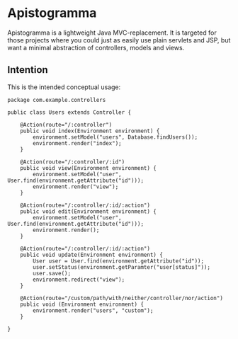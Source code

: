 # Apistogramma

Apistogramma is a lightweight Java MVC-replacement. It is targeted for those projects where you could just as easily use plain servlets and JSP, but want a minimal abstraction of controllers, models and views.

## Intention

This is the intended conceptual usage:

    package com.example.controllers
    
    public class Users extends Controller {
        
        @Action(route="/:controller")
        public void index(Environment environment) {
            environment.setModel("users", Database.findUsers());
            environment.render("index");
        }
        
        @Action(route="/:controller/:id")
        public void view(Environment environment) {
            environment.setModel("user", User.find(environment.getAttribute("id")));
            environment.render("view");
        }
        
        @Action(route="/:controller/:id/:action")
        public void edit(Environment environment) {
            environment.setModel("user", User.find(environment.getAttribute("id")));
            environment.render();
        }
        
        @Action(route="/:controller/:id/:action")
        public void update(Environment environment) {
            User user = User.find(environment.getAttribute("id"));
            user.setStatus(environment.getParamter("user[status]"));
            user.save();
            environment.redirect("view");
        }
        
        @Action(route="/custom/path/with/neither/controller/nor/action")
        public void (Environment environment) {
            environment.render("users", "custom");
        }
        
    }
